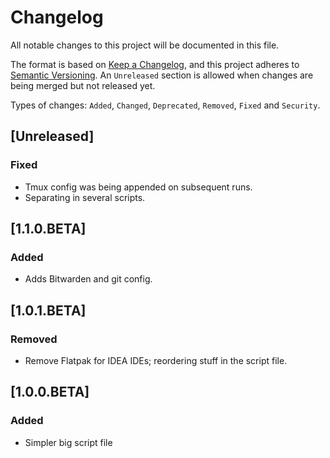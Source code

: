 # Changelog
All notable changes to this project will be documented in this file.

The format is based on [Keep a Changelog](https://keepachangelog.com/en/1.0.0/), and this project adheres to [Semantic Versioning](https://semver.org/spec/v2.0.0.html). An `Unreleased` section is allowed when changes are being merged but not released yet.

Types of changes: `Added`, `Changed`, `Deprecated`, `Removed`, `Fixed` and `Security`.

[//]: # (TODO Automate the release based on the Changelog file.)
## [Unreleased]
### Fixed
- Tmux config was being appended on subsequent runs.
- Separating in several scripts.

## [1.1.0.BETA]
### Added
- Adds Bitwarden and git config.

## [1.0.1.BETA]
### Removed
- Remove Flatpak for IDEA IDEs; reordering stuff in the script file.

## [1.0.0.BETA]
### Added
- Simpler big script file
